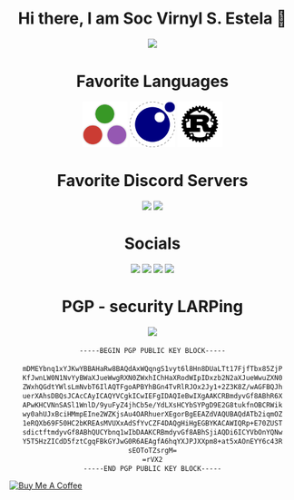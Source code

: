 
<h1 align="center">Hi there, I am Soc Virnyl S. Estela 👋</h1>
<div align="center">
<img src="https://c.tenor.com/L0vGfnS-UiMAAAAC/menhera-chan-menhera.gif" />
</div>
<h1 align="center">Favorite Languages</h1>
<div align="center">
<a href="https://julialang.org"><img height="80px" src="https://raw.githubusercontent.com/devicons/devicon/master/icons/julia/julia-original.svg"/></a>
<a href="http://www.lua.org/"><img height="80px" src="https://raw.githubusercontent.com/devicons/devicon/master/icons/lua/lua-original.svg"/></a>
<a href="http://rust-lang.org"><img height="80px" src="https://raw.githubusercontent.com/devicons/devicon/master/icons/rust/rust-plain.svg"/></a>
</div>
<h1 align="center">Favorite Discord Servers</h1>
<p align="center">
<a href="https://discord.com/invite/python"><img src="https://img.shields.io/badge/Python-Discord-informational?style=for-the-badge&logo=discord" /></a>
<a href="https://discord.gg/fvk9Ur7cy9"><img src="https://img.shields.io/badge/Julia-Discord-informational?style=for-the-badge&logo=discord" /></a>
</p>

<h1 align="center">Socials</h1>
<div align="center">
<a href="https://types.pl/@uncomfyhalomacro"><img src="https://img.shields.io/badge/Mastodon-Follow-white?style=for-the-badge&logo=Mastodon" /></a>
<a href="https://twitter.com/uncomfyhalo"><img src="https://img.shields.io/badge/Twitter-Follow-blue?style=for-the-badge&logo=Twitter" /></a>
<a href="https://dev.to/uncomfyhalomacro"><img src="https://img.shields.io/badge/DEV.TO-uncomfyhalomacro-grey?logoColor=fbf1c7&color=fbf1c7&logo=dev.to&style=for-the-badge" /></a>
<a href="mailto:socvirnyl.estela@gmail.com"><img src="https://img.shields.io/badge/Email-Contact-red?style=for-the-badge&logo=gmail" /> </a>


</div>

<h1 align="center">PGP - security LARPing</h1>

<div align="center">
<img src="https://user-images.githubusercontent.com/66054069/159101138-67ff5ecd-0a69-4d55-a91c-ceb0ee046a72.gif" />

```
-----BEGIN PGP PUBLIC KEY BLOCK-----

mDMEYbnq1xYJKwYBBAHaRw8BAQdAxWQqngS1vyt6l8Hn8DUaLTt17FjfTbx85ZjP
KfJwnLW0N1NvYyBWaXJueWwgRXN0ZWxhIChHaXRodWIpIDxzb2N2aXJueWwuZXN0
ZWxhQGdtYWlsLmNvbT6IlAQTFgoAPBYhBGn4TvRlRJOx2Jy1+2Z3K8Z/wAGFBQJh
uerXAhsDBQsJCAcCAyICAQYVCgkICwIEFgIDAQIeBwIXgAAKCRBmdyvGf8ABhR6X
APwKHCVNnSASl1WnlD/9yuFyZ4jhCb5e/YdLXsHCYbSYPgD9E2G8tukfnOBCRWik
wy0ahUJxBciHMmpEIne2WZKjsAu4OARhuerXEgorBgEEAZdVAQUBAQdATb2iqmOZ
1eRQXb69F50HC2bKREAsMVUXxAdSfYvCZF4DAQgHiHgEGBYKACAWIQRp+E70ZUST
sdictftmdyvGf8ABhQUCYbnq1wIbDAAKCRBmdyvGf8ABhSjiAQDi6ICYVbOnYQNw
Y5T5HzZICdD5fztCgqFBkGYJwG0R6AEAgfA6hqYXJPJXXpm8+at5xAOnEYY6c43R
sEOToTZsrgM=
=rVX2
-----END PGP PUBLIC KEY BLOCK-----
```

</div>
<a href="https://www.buymeacoffee.com/socvirnyleZ"><img src="https://cdn.buymeacoffee.com/buttons/default-orange.png" alt="Buy Me A Coffee" width="140"></a>
